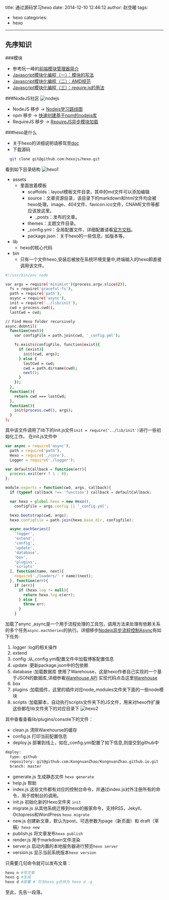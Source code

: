 title: 通过源码学习hexo
date: 2014-12-10 12:46:12
author: 赵空暖
tags:
- hexo
categories:
- hexo
---
## 先序知识
###模块
* 参考阮一峰的[前端模块管理器简介](http://www.ruanyifeng.com/blog/2014/09/package-management.html)
* [Javascript模块化编程（一）：模块的写法](http://www.ruanyifeng.com/blog/2012/10/javascript_module.html)
* [Javascript模块化编程（二）：AMD规范](http://www.ruanyifeng.com/blog/2012/10/asynchronous_module_definition.html)
* [Javascript模块化编程（三）：require.js的用法](http://www.ruanyifeng.com/blog/2012/11/require_js.html)

###NodeJS社区
![nodejs](/image/nodejs.png)

* NodeJS 移步 → [Nodejs学习路线图](http://blog.fens.me/nodejs-roadmap/)
* npm 移步 → [快速创建基于npm的nodejs库](http://blog.fens.me/nodejs-npm-package/)
* RequireJS 移步 → [RequireJS异步模块加载](http://blog.fens.me/nodejs-requirejs/)

###hexo是什么
* 关于hexo的详细说明请移驾至[doc](http://hexo.io/docs/)
* 下载源码
```bash
  git clone git@github.com:hexojs/hexo.git
```
 看到如下目录结构
 ![hexo1](/image/hexo1.png)

* assets
	* 里面放着模板
		* scaffolds：layout模板文件目录，其中的md文件可以添加编辑
		* source：文章资源目录，该目录下的markdown和html文件均会被hexo处理。image、404文件、favicon.ico文件，CNAME文件等都应该放这里。
			* _posts：发布的文章。
		* themes：主题文件目录。
		* _config.yml：全局配置文件，详细配置请看[官方文档](http://hexo.io/docs/configuration.html)。
		* package.json：关于hexo的一些信息，如版本等。 
* lib
	* hexo的核心代码
* bin
	* 只有一个文件hexo,安装后被放在系统环境变量中,终端输入的hexo即直接调用该文件。
```bash
#!/usr/bin/env node

var args = require('minimist')(process.argv.slice(2)),
  fs = require('graceful-fs'),
  path = require('path'),
  async = require('async'),
  init = require('../lib/init'),
  cwd = process.cwd(),
  lastCwd = cwd;

// Find Hexo folder recursively
async.doUntil(
  function(next){
    var configFile = path.join(cwd, '_config.yml');

    fs.exists(configFile, function(exist){
      if (exist){
        init(cwd, args);
      } else {
        lastCwd = cwd;
        cwd = path.dirname(cwd);
        next();
      }
    });
  },
  function(){
    return cwd === lastCwd;
  },
  function(){
    init(process.cwd(), args);
  }
);
```
其中该文件调用了lib下的init.js文件`init = require('../lib/init')`进行一些初始化工作。
在init.js文件中
```javascript
var async = require('async'),
  path = require('path'),
  Hexo = require('./core'),
  Logger = require('./logger');

var defaultCallback = function(err){
  process.exit(err ? 1 : 0);
};

module.exports = function(cwd, args, callback){
  if (typeof callback !== 'function') callback = defaultCallback;

  var hexo = global.hexo = new Hexo(),
    configfile = args.config || '_config.yml';

  hexo.bootstrap(cwd, args);
  hexo.configfile = path.join(hexo.base_dir, configfile);

  async.eachSeries([
    'logger',
    'extend',
    'config',
    'update',
    'database',
    'box',
    'plugins',
    'scripts'
  ], function(name, next){
    require('./loaders/' + name)(next);
  }, function(err){
    if (err){
      if (hexo.log != null){
        return hexo.log.e(err);
      } else {
        throw err;
      }
    }
```
加载了anync ,async是一个用于流程处理的工具包，调用方法来处理有依赖关系的多个任务`async.eachSeries`的执行。详细移步[Nodejs异步流程控制Async](http://blog.fens.me/nodejs-async/)有如下任务:
1. logger :log的相关操作
2. extend
3. config :从_config.yml配置文件中加载博客配置信息
4. update :更新package.json中的包依赖
5. database :加载数据库 使用了Warehouse，这是hexo作者自己实现的一个基于JSON的数据库,详细参看[Warehouse API](http://hexo.io/api/warehouse/classes/Database.html) 实现代码点击这里[Warehouse](https://github.com/tommy351/warehouse)
6. box
7. plugins :加载插件，这里的插件对应node_modules文件夹下面的一些node模块
8. scripts :加载脚本，自动执行scripts文件夹下的JS文件，用来对hexo作扩展
这些都在lib文件夹下的对应目录下
 ![hexo2](/image/hexo2.png)

 其中查看查看lib/plugins/console下的文件：
* clean.js 清除Warehourse的缓存
* config.js 打印当前配置信息
* deploy.js 部署到线上，如在_config.yml配置了如下信息,则提交到github中
```bash
deploy:
  type: github
  repository: git@github.com:KongnuanZhao/KongnuanZhao.github.io.git
  branch: master
```
* generate.js  生成静态文件 `hexo generate`
* help.js 帮助
* index.js 这些文件都有对应的控制台命令，并通过index.js对外注册所有的命令，用于控制台的调用。
* init.js 初始化新的Hexo文件夹 `init`
* migrate.js 从其他系统迁移到hexo的搬家命令，支持RSS，Jekyll，Octopress和WordPress `hexo migrate`
* new.js  创建新文章，默认为post，可选参数为page（新页面）和 draft（草稿）`hexo new`
* publish.js 将文章发布`hexo publish`
* render.js 用于markdown文件渲染
* server.js 启动内置的本地服务器进行预览`hexo server`
* version.js 显示当前系统版本`hexo version`

只需要几句命令就可以发布文章：
```bash
hexo n #写文章
hexo g #生成
hexo d #部署 # 可与hexo g合并为 hexo d -g
```
至此，先告一段落。